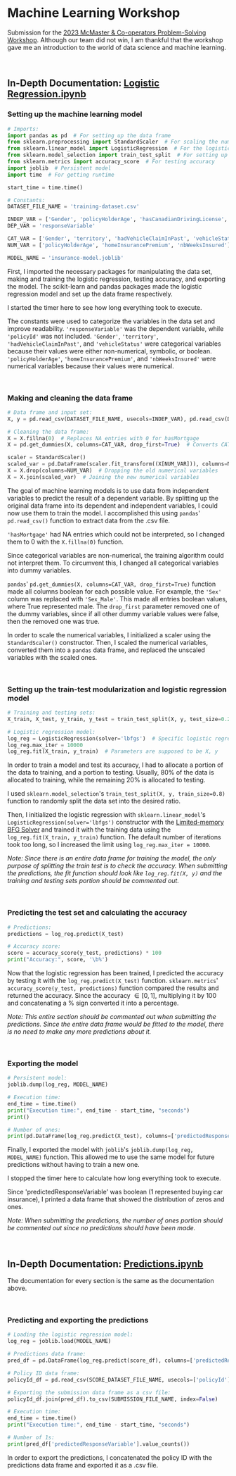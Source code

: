 # Machine Learning Workshop

Submission for the [2023 McMaster & Co-operators Problem-Solving Workshop](https://math.mcmaster.ca/fourth-mcmaster-co-operators-problem-solving-workshop/). Although our team did not win, I am thankful that the workshop gave me an introduction to the world of data science and machine learning.

<br>

## In-Depth Documentation: [Logistic Regression.ipynb](/Machine%20Learning%20Workshop/Logistic%20Regression.ipynb)

### Setting up the machine learning model

```python
# Imports:
import pandas as pd  # For setting up the data frame
from sklearn.preprocessing import StandardScaler  # For scaling the numerical values
from sklearn.linear_model import LogisticRegression  # For the logistic regression model
from sklearn.model_selection import train_test_split  # For setting up the train-test modularization
from sklearn.metrics import accuracy_score  # For testing accuracy
import joblib  # Persistent model
import time  # For getting runtime

start_time = time.time()

# Constants:
DATASET_FILE_NAME = 'training-dataset.csv'

INDEP_VAR = ['Gender', 'policyHolderAge', 'hasCanadianDrivingLicense', 'territory', 'hasAutoInsurance', 'hadVehicleClaimInPast', 'homeInsurancePremium', 'isOwner', 'rentedVehicle', 'hasMortgage', 'nbWeeksInsured', 'vehicleStatus']
DEP_VAR = 'responseVariable'

CAT_VAR = ['Gender', 'territory', 'hadVehicleClaimInPast', 'vehicleStatus']
NUM_VAR = ['policyHolderAge', 'homeInsurancePremium', 'nbWeeksInsured']

MODEL_NAME = 'insurance-model.joblib'
```

First, I imported the necessary packages for manipulating the data set, making and training the logistic regression, testing accuracy, and exporting the model. The scikit-learn and pandas packages made the logistic regression model and set up the data frame respectively.

I started the timer here to see how long everything took to execute.

The constants were used to categorize the variables in the data set and improve readability. `'responseVariable'` was the dependent variable, while `'policyId'` was not included. `'Gender'`, `'territory'`, `'hadVehicleClaimInPast'`, and `'vehicleStatus'` were categorical variables because their values were either non-numerical, symbolic, or boolean. `'policyHolderAge'`, `'homeInsurancePremium'`, and `'nbWeeksInsured'` were numerical variables because their values were numerical.

<br>

### Making and cleaning the data frame

```python
# Data frame and input set:
X, y = pd.read_csv(DATASET_FILE_NAME, usecols=INDEP_VAR), pd.read_csv(DATASET_FILE_NAME)[DEP_VAR]

# Cleaning the data frame:
X = X.fillna(0)  # Replaces NA entries with 0 for hasMortgage
X = pd.get_dummies(X, columns=CAT_VAR, drop_first=True)  # Converts CAT_VAR into boolean variables

scaler = StandardScaler()
scaled_var = pd.DataFrame(scaler.fit_transform((X[NUM_VAR])), columns=NUM_VAR)  # Scaling the numerical variables
X = X.drop(columns=NUM_VAR)  # Dropping the old numerical variables
X = X.join(scaled_var)  # Joining the new numerical variables
```

The goal of machine learning models is to use data from independent variables to predict the result of a dependent variable. By splitting up the original data frame into its dependent and independent variables, I could now use them to train the model. I accomplished this using `pandas`' `pd.read_csv()` function to extract data from the .csv file.

`'hasMortgage'` had NA entries which could not be interpreted, so I changed them to 0 with the `X.fillna(0)` function.

Since categorical variables are non-numerical, the training algorithm could not interpret them. To circumvent this, I changed all categorical variables into dummy variables.

`pandas`' `pd.get_dummies(X, columns=CAT_VAR, drop_first=True)` function made all columns boolean for each possible value. For example, the `'Sex'` column was replaced with `'Sex_Male'`. This made all entries boolean values, where True represented male. The `drop_first` parameter removed one of the dummy variables, since if all other dummy variable values were false, then the removed one was true.

In order to scale the numerical variables, I initialized a scaler using the `StandardScaler()` constructor. Then, I scaled the numerical variables, converted them into a `pandas` data frame, and replaced the unscaled variables with the scaled ones.

<br>

### Setting up the train-test modularization and logistic regression model

```python
# Training and testing sets:
X_train, X_test, y_train, y_test = train_test_split(X, y, test_size=0.2)

# Logistic regression model:
log_reg = LogisticRegression(solver='lbfgs')  # Specific logistic regression algorithm
log_reg.max_iter = 10000
log_reg.fit(X_train, y_train)  # Parameters are supposed to be X, y
```

In order to train a model and test its accuracy, I had to allocate a portion of the data to training, and a portion to testing. Usually, 80% of the data is allocated to training, while the remaining 20% is allocated to testing.

I used `sklearn.model_selection`'s `train_test_split(X, y, train_size=0.8)` function to randomly split the data set into the desired ratio.

Then, I initialized the logistic regression with `sklearn.linear_model`'s `LogisticRegression(solver='lbfgs')` constructor with the [Limited-memory BFG Solver](https://en.wikipedia.org/wiki/Limited-memory_BFGS) and trained it with the training data using the `log_reg.fit(X_train, y_train)` function. The default number of iterations took too long, so I increased the limit using `log_reg.max_iter = 10000`.

*Note: Since there is an entire data frame for training the model, the only purpose of splitting the train test is to check the accuracy. When submitting the predictions, the fit function should look like `log_reg.fit(X, y)` and the training and testing sets portion should be commented out.*

<br>

### Predicting the test set and calculating the accuracy

```python
# Predictions:
predictions = log_reg.predict(X_test)

# Accuracy score:
score = accuracy_score(y_test, predictions) * 100
print("Accuracy:", score, '\b%')
```

Now that the logistic regression has been trained, I predicted the accuracy by testing it with the `log_reg.predict(X_test)` function. `sklearn.metrics`' `accuracy_score(y_test, predictions)` function compared the results and returned the accuracy. Since the accuracy $\in [0, 1]$, multiplying it by 100 and concatenating a % sign converted it into a percentage.

*Note: This entire section should be commented out when submitting the predictions. Since the entire data frame would be fitted to the model, there is no need to make any more predictions about it.*

<br>

### Exporting the model

```python
# Persistent model:
joblib.dump(log_reg, MODEL_NAME)

# Execution time:
end_time = time.time()
print("Execution time:", end_time - start_time, "seconds")
print()

# Number of ones:
print(pd.DataFrame(log_reg.predict(X_test), columns=['predictedResponseVariable'])['predictedResponseVariable'].value_counts())
```

Finally, I exported the model with `joblib`'s `joblib.dump(log_reg, MODEL_NAME)` function. This allowed me to use the same model for future predictions without having to train a new one.

I stopped the timer here to calculate how long everything took to execute.

Since 'predictedResponseVariable' was boolean (1 represented buying car insurance), I printed a data frame that showed the distribution of zeros and ones.

*Note: When submitting the predictions, the number of ones portion should be commented out since no predictions should have been made.*

<br>

## In-Depth Documentation: [Predictions.ipynb](/Machine%20Learning%20Workshop/Predictions.ipynb)

The documentation for every section is the same as the documentation above.

<br>

### Predicting and exporting the predictions

```python
# Loading the logistic regression model:
log_reg = joblib.load(MODEL_NAME)

# Predictions data frame:
pred_df = pd.DataFrame(log_reg.predict(score_df), columns=['predictedResponseVariable'])

# Policy ID data frame:
policyId_df = pd.read_csv(SCORE_DATASET_FILE_NAME, usecols=['policyId'])

# Exporting the submission data frame as a csv file:
policyId_df.join(pred_df).to_csv(SUBMISSION_FILE_NAME, index=False)

# Execution time:
end_time = time.time()
print("Execution time:", end_time - start_time, "seconds")

# Number of 1s:
print(pred_df['predictedResponseVariable'].value_counts())
```
In order to export the predictions, I concatenated the policy ID with the predictions data frame and exported it as a .csv file.
